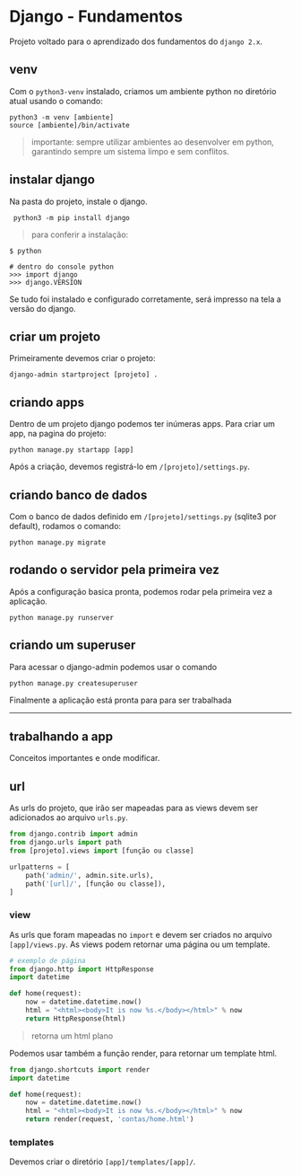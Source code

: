 # Django - Fundamentos

Projeto voltado para o aprendizado dos fundamentos do `django 2.x`.

## venv

Com o `python3-venv` instalado, criamos um ambiente python no diretório atual usando o comando:
```shell script
python3 -m venv [ambiente]
source [ambiente]/bin/activate
```


> importante: sempre utilizar ambientes ao desenvolver em python, garantindo sempre um sistema limpo e sem conflitos. 

## instalar django

Na pasta do projeto, instale o django.

```shell script
 python3 -m pip install django
```

> para conferir a instalação: 
 ```shell script
$ python

# dentro do console python
>>> import django
>>> django.VERSION
```

Se tudo foi instalado e configurado corretamente, será impresso na tela a versão do django.

## criar um projeto

Primeiramente devemos criar o projeto:

```shell script
django-admin startproject [projeto] .
```

## criando apps

Dentro de um projeto django podemos ter inúmeras apps. Para criar um app, na pagina do projeto:

```shell script
python manage.py startapp [app]
```

Após a criação, devemos registrá-lo em `/[projeto]/settings.py`.

## criando banco de dados

Com o banco de dados definido em `/[projeto]/settings.py` (sqlite3 por default), rodamos o comando:

```shell script
python manage.py migrate  
```

## rodando o servidor pela primeira vez

Após a configuração basica pronta, podemos rodar pela primeira vez a aplicação.

```shell script
python manage.py runserver
```

## criando um superuser

Para acessar o django-admin podemos usar o comando

```shell script
python manage.py createsuperuser
```


Finalmente a aplicação está pronta para para ser trabalhada

---

## trabalhando a app

Conceitos importantes e onde modificar.

## url

As urls do projeto, que irão ser mapeadas para as views devem ser adicionados ao arquivo `urls.py`. 

```python
from django.contrib import admin
from django.urls import path
from [projeto].views import [função ou classe]

urlpatterns = [
    path('admin/', admin.site.urls),
    path('[url]/', [função ou classe]),
]
```

### view

As urls que foram mapeadas no `import` e devem ser criados no arquivo `[app]/views.py`. As views podem retornar uma página ou um template. 

```python
# exemplo de página
from django.http import HttpResponse
import datetime

def home(request):
    now = datetime.datetime.now()
    html = "<html><body>It is now %s.</body></html>" % now
    return HttpResponse(html)
```

> retorna um html plano

Podemos usar também a função render, para retornar um template html.

```python
from django.shortcuts import render
import datetime

def home(request):
    now = datetime.datetime.now()
    html = "<html><body>It is now %s.</body></html>" % now
    return render(request, 'contas/home.html')
```

### templates

Devemos criar o diretório `[app]/templates/[app]/`.
